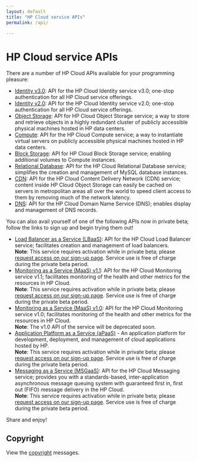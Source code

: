 ```yaml
---
layout: default
title: "HP Cloud service APIs"
permalink: /api/

---
```

# HP Cloud service APIs

There are a number of HP Cloud APIs available for your programming pleasure: 

* [Identity v3.0](/api/v13/identity/): API for the HP Cloud Identity service v3.0; one-stop authentication for all HP Cloud service offerings.
* [Identity v2.0](/api/identity/): API for the HP Cloud Identity service v2.0; one-stop authentication for all HP Cloud service offerings.
* [Object Storage](/api/object-storage/): API for HP Cloud Object Storage service; a way to store and retrieve objects in a highly redundant cluster of publicly accessible physical machines hosted in HP data centers.
* [Compute](/api/compute/): API for the HP Cloud Compute service; a way to instantiate virtual servers on publicly accessible physical machines hosted in HP data centers.
* [Block Storage](/api/block-storage/): API for HP Cloud Block Storage service; enabling additional volumes to Compute instances.
* [Relational Database](/api/dbaas/): API for the HP Cloud Relational Database service; simplifies the creation and management of MySQL database instances.
* [CDN](/api/CDN/): API for the HP Cloud Content Delivery Network (CDN) service; content inside HP Cloud Object Storage can easily be cached on servers in metropolitan areas all over the world to speed client access to them by removing much of the network latency.
* [DNS](/api/dns/): API for the HP Cloud Domain Name Service (DNS); enables display and management of DNS records.

You can also avail yourself of one of the following APIs now in private beta; follow the links to sign up and begin trying them out!

* [Load Balancer as a Service (LBaaS)](/api/lbaas/): API for the HP Cloud Load Balancer service; facilitates creation and management of load balancers.<br>
  **Note**: This service requires activation while in private beta; please [request access on our sign-up page](https://account.hpcloud.com/cases/betarequest/lbaas).  Service use is free of charge during the private beta period.
* [Monitoring as a Service (MaaS) v1.1](/api/v13/monitoring/): API for the HP Cloud Monitoring service v1.1; facilitates monitoring of the health and other metrics for the resources in HP Cloud.<br>
  **Note**: This service requires activation while in private beta; please [request access on our sign-up page](https://account.hpcloud.com/cases/betarequest/maas). Service use is free of charge during the private beta period.
* [Monitoring as a Service (MaaS) v1.0](/api/monitoring/): API for the HP Cloud Monitoring service v1.0; facilitates monitoring of the health and other metrics for the resources in HP Cloud.<br>
  **Note**: The v1.0 API of the service will be deprecated soon.
* [Application Platform as a Service (aPaaS)](/apaas/) - An application platform for development, deployment, and management of cloud applications hosted by HP.<br>
  **Note**: This service requires activation while in private beta; please [request access on our sign-up page](http://go.hpcloud.com/PaaS-private-beta-signup).  Service use is free of charge during the private beta period.
* [Messaging as a Service (MSGaaS)](/api/msgaas/): API for the HP Cloud Messaging service; provides you with a standards-based, inter-application asynchronous message queuing system with guaranteed first in, first out (FIFO) message delivery in the HP Cloud.<br>
  **Note**: This service requires activation while in private beta; please [request access on our sign-up page](https://account.hpcloud.com/cases/betarequest/msgaas). Service use is free of charge during the private beta period.

<!--If you are a more visual learner, perhaps you would prefer our videos on these topics:

Get rid of this comment!

* [Identity Service](api/videos#Identity)
* [Object Storage](/api/videos#Object-Storage)
* [Compute](/api/videos#Compute)
* [Block Storage](/api/videos#Block-Storage)
* [CDN](/api/videos#CDN)
* [RDB](/api/videos#RDB)

-->

Share and enjoy!

## Copyright

View the [copyright](/api/copyright/) messages.
